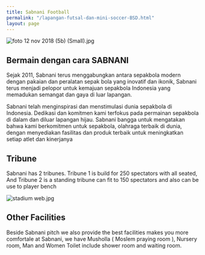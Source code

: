 ```yaml
---
title: Sabnani Football
permalink: "/lapangan-futsal-dan-mini-soccer-BSD.html"
layout: page
---
```


![foto 12 nov 2018 (5b) (Small).jpg](/uploads/foto%2012%20nov%202018%20(5b)%20(Small).jpg)


## Bermain dengan cara SABNANI

Sejak 2011, Sabnani terus  menggabungkan antara sepakbola modern dengan pakaian dan peralatan sepak bola yang inovatif dan ikonik, Sabnani terus menjadi pelopor untuk kemajuan sepakbola Indonesia yang memadukan semangat  dan gaya di luar lapangan.

Sabnani telah menginspirasi dan menstimulasi dunia sepakbola di Indonesia. Dedikasi dan komitmen kami terfokus pada permainan sepakbola di dalam dan diluar lapangan hijau. 
Sabnani bangga untuk mengatakan bahwa kami berkomitmen untuk sepakbola, olahraga terbaik di dunia, dengan menyediakan fasilitas dan produk terbaik untuk meningkatkan setiap atlet dan kinerjanya



## Tribune
Sabnani has 2 tribunes. Tribune 1 is build for 250 spectators with all seated, And Tribune 2 is a standing tribune can fit to 150 spectators and also can be use to player bench

![stadium web.jpg](/uploads/stadium%20web.jpg)

## Other Facilities
Beside Sabnani pitch we also provide the best facilities makes you more comfortale at Sabnani, we have Musholla ( Moslem praying room ), Nursery room, Man and Women Toilet include shower room and waiting room.

